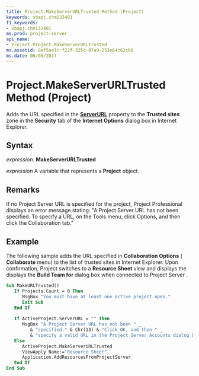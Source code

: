 ```yaml
---
title: Project.MakeServerURLTrusted Method (Project)
keywords: vbapj.chm132401
f1_keywords:
- vbapj.chm132401
ms.prod: project-server
api_name:
- Project.Project.MakeServerURLTrusted
ms.assetid: 8ef5ae1c-f22f-325c-07a9-253e64c62cb0
ms.date: 06/08/2017
---
```



# Project.MakeServerURLTrusted Method (Project)

Adds the URL specified in the  **[ServerURL](http://msdn.microsoft.com/library/a204c795-73a3-4ce2-a582-3afd951914c7%28Office.15%29.aspx)** property to the **Trusted sites** zone in the **Security** tab of the **Internet Options** dialog box in Internet Explorer.


## Syntax

 _expression_. **MakeServerURLTrusted**

 _expression_ A variable that represents a **Project** object.


## Remarks

If no Project Server URL is specified for the project, Project Professional displays an error message stating: "A Project Server URL has not been specified. To specify a URL, on the Tools menu, click Options, and then click the Collaboration tab."


## Example

The following sample adds the URL specified in  **Collaboration Options** ( **Collaborate** menu) to the list of trusted sites in Internet Explorer. Upon confirmation, Project switches to a **Resource Sheet** view and displays the displays the **Build Team for <Project Name>** dialog box when connected to Project Server .


```vb
Sub MakeURLTrusted() 
   If Projects.Count = 0 Then 
      MsgBox "You must have at least one active project open." 
      Exit Sub 
   End If 
 
   If ActiveProject.ServerURL = "" Then 
      MsgBox "A Project Server URL has not been " _ 
         & "specified." & Chr(13) & "Click OK, and then " _
         & "specify a valid URL in the Project Server Accounts dialog box." 
   Else 
      ActiveProject.MakeServerURLTrusted 
      ViewApply Name:="Resource Sheet" 
      Application.AddResourcesFromProjectServer 
   End If 
End Sub
```



